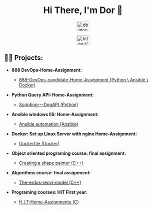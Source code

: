 <h1 align="center">Hi There, I'm Dor 👋</h1>

<p align="center">
<a href="mailto:dbitton01@gmail.com" target="blank"><img align="center" src="https://cdn-icons-png.flaticon.com/512/95/95627.png" alt="dbitton01@gmail.com" height="30" width="40" /></a>
</p> <p align="center">
<a href="https://linkedin.com/in/dor-bitton/" target="blank"><img align="center" src="https://raw.githubusercontent.com/rahuldkjain/github-profile-readme-generator/master/src/images/icons/Social/linked-in-alt.svg" alt="https://www.linkedin.com/in/dor-bitton/" height="30" width="40" /></a>
</p>


<h2>👨‍💻 Projects:</h2>

- <b>888 DevOps-Home-Assignment: </b>
  - [888-DevOps-candidate-Home-Assignment (Python \ Ansible \ Docker)](https://github.com/DorBitton/888-DevOps-candidate-HS)

- <b>Python Query API: Home-Assignment: </b>
  - [Scripting---DogAPI (Python)](https://github.com/DorBitton/888-DevOps-candidate-HS/tree/main/Scripting-DogAPI)

- <b>Ansible windows IIS: Home-Assignment: </b>
  - [Ansible automation (Ansible)](https://github.com/DorBitton/888-DevOps-candidate-HS/tree/main/Ansible-Automation)

- <b>Docker: Set up Linux Server with nginx Home-Assignment: </b>
  - [Dockerfile (Docker)](https://github.com/DorBitton/888-DevOps-candidate-HS/tree/main/Docker-linuxS-nginx)

- <b>Object oriented programing course: final assignment: </b>
  - [Creating a shape painter (C++)](https://github.com/DorBitton/MFC-painter---OOP)


- <b>Algorithms course: final assignment: </b>
  - [The-erdos-renyi-model (C++)](https://github.com/DorBitton/The-erdos-renyi-model)

- <b>Programing courses: HIT First year: </b>
  - [H.I.T-Home-Assignments (C)](https://github.com/DorBitton/H.I.T-Home-Assignments)


